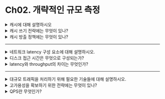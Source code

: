 # Ch02. 개략적인 규모 측정

<details>
<summary> 캐시에 대해 설명하시오</summary>

캐시란 장치 간의 속도 차이를 완화하기 위해 사용되는 임시 저장 공간입니다.
</details>

<details>
<summary>캐시 쓰기 전략에는 무엇이 있나?</summary>

1. write-through: 캐시 메모리가 갱신되는 순간 저장소도 함께 갱신한다
2. write-back : 우선 캐시 메모리만 갱신하고, 캐시 블록이 방출될 때 저장소를 갱신한다

</details>

<details>
<summary>캐시 방출 정책에는 무엇이 있나?</summary>

1. FIFO: 가장 처음에 올라온 블록을 방출한다
2. LRU: 가장 오래 전에 사용된 블록을 방출한다
3. LFU: 가장 적은 빈도로 사용된 블록을 방출한다
</details>

<hr />

<details>
<summary>네트워크 latency 구성 요소에 대해 설명하시오.</summary>

1. queueing delay: 라우터 큐에서 패킷이 전송되기를 기다리는 시간
2. transmission delay: 패킷의 모든 비트가 링크로 전송하는 데 소요되는 시간
3. propagation delay: 비트가 링크의 처음부터 목적지까지 도달하는 데 소요되는 시간

</details>

<details>
<summary>디스크 접근 시간은 무엇으로 구성되는가?</summary>

1. seek time: 데이터가 있는 동심원인 실린더에 도달하는 시간
2. rotation time: 데이터가 있는 섹터로 회전하는 시간
3. transfer time: 데이터를 메모리로 전송하는 시간

</details>

<details>
<summary>latency와 throughput의 차이는 무엇인가?</summary>

1. latency: 하나의 작업을 처리하는 데 소요된 시간
2. throughput: 초당 처리한 작업의 수
</details>

<hr />

<details>
<summary>대규모 트래픽을 처리하기 위해 필요한 기술들에 대해 설명하시오.</summary>

1. 애플리케이션 - 캐시, 멀티 프로세싱
2. 네트워크 - 로드 밸런서, CDN
3. 데이터베이스 - 샤딩, 레플리카, 인덱스
</details>

<details>
<summary>고가용성을 확보하기 위한 전략에는 무엇이 있나?</summary>

1. 로드 밸런서를 도입해 정상 동작하는 서버에만 트래픽을 전송한다
2. 데이터베이스 다중화하고 데이터 복사본을 저장해 놓는다
</details>

<details>
<summary>QPS란 무엇인가?</summary>

데이터베이스가 1초 동안 받는 쿼리의 수
</details>


